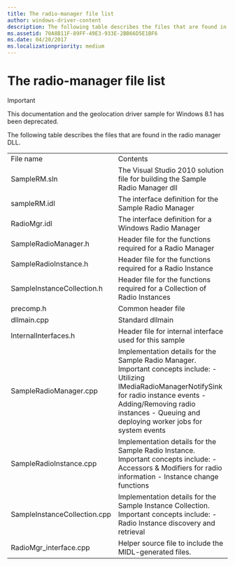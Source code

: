 ```yaml
---
title: The radio-manager file list
author: windows-driver-content
description: The following table describes the files that are found in the radio manager DLL.
ms.assetid: 70A8B11F-89FF-49E3-933E-2BB66D5E1BF6
ms.date: 04/20/2017
ms.localizationpriority: medium
---
```


# The radio-manager file list

> [!IMPORTANT] 
> This documentation and the geolocation driver sample for Windows 8.1 has been deprecated.

The following table describes the files that are found in the radio manager DLL.

|                              |                                                                                                                                                                                                                                             |
|------------------------------|---------------------------------------------------------------------------------------------------------------------------------------------------------------------------------------------------------------------------------------------|
| File name                    | Contents                                                                                                                                                                                                                                    |
| SampleRM.sln                 | The Visual Studio 2010 solution file for building the Sample Radio Manager dll                                                                                                                                                              |
| sampleRM.idl                 | The interface definition for the Sample Radio Manager                                                                                                                                                                                       |
| RadioMgr.idl                 | The interface definition for a Windows Radio Manager                                                                                                                                                                                        |
| SampleRadioManager.h         | Header file for the functions required for a Radio Manager                                                                                                                                                                                  |
| SampleRadioInstance.h        | Header file for the functions required for a Radio Instance                                                                                                                                                                                 |
| SampleInstanceCollection.h   | Header file for the functions required for a Collection of Radio Instances                                                                                                                                                                  |
| precomp.h                    | Common header file                                                                                                                                                                                                                          |
| dllmain.cpp                  | Standard dllmain                                                                                                                                                                                                                            |
| InternalInterfaces.h         | Header file for internal interface used for this sample                                                                                                                                                                                     |
| SampleRadioManager.cpp       | Implementation details for the Sample Radio Manager. Important concepts include: - Utilizing IMediaRadioManagerNotifySink for radio instance events - Adding/Removing radio instances - Queuing and deploying worker jobs for system events |
| SampleRadioInstance.cpp      | Implementation details for the Sample Radio Instance. Important concepts include: - Accessors & Modifiers for radio information - Instance change functions                                                                                 |
| SampleInstanceCollection.cpp | Implementation details for the Sample Instance Collection. Important concepts include: - Radio Instance discovery and retrieval                                                                                                             |
| RadioMgr\_interface.cpp      | Helper source file to include the MIDL-generated files.                                                                                                                                                                                     |

 

 

 




